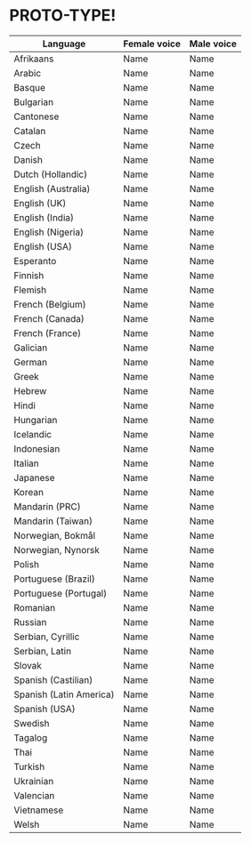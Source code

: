 # PROTO-TYPE!
| Language      | Female voice  | Male voice    |
| ------------- | ------------- | ------------- |
| Afrikaans  | Name  | Name |
| Arabic  | Name  | Name |
| Basque  | Name  | Name |
| Bulgarian  | Name  | Name |
| Cantonese  | Name  | Name |
| Catalan  | Name  | Name |
| Czech  | Name  | Name |
| Danish  | Name  | Name |
| Dutch (Hollandic)  | Name  | Name |
| English (Australia)  | Name  | Name |
| English (UK)  | Name  | Name |
| English (India)  | Name  | Name |
| English (Nigeria)  | Name  | Name |
| English (USA)  | Name  | Name |
| Esperanto  | Name  | Name |
| Finnish  | Name  | Name |
| Flemish  | Name  | Name |
| French (Belgium)  | Name  | Name |
| French (Canada)  | Name  | Name |
| French (France)  | Name  | Name |
| Galician  | Name  | Name |
| German  | Name  | Name |
| Greek  | Name  | Name |
| Hebrew  | Name  | Name |
| Hindi  | Name  | Name |
| Hungarian  | Name  | Name |
| Icelandic  | Name  | Name |
| Indonesian  | Name  | Name |
| Italian  | Name  | Name |
| Japanese  | Name  | Name |
| Korean  | Name  | Name |
| Mandarin (PRC)  | Name  | Name |
| Mandarin (Taiwan)  | Name  | Name |
| Norwegian, Bokmål  | Name  | Name |
| Norwegian, Nynorsk  | Name  | Name |
| Polish  | Name  | Name |
| Portuguese (Brazil)  | Name  | Name |
| Portuguese (Portugal)  | Name  | Name |
| Romanian  | Name  | Name |
| Russian  | Name  | Name |
| Serbian, Cyrillic  | Name  | Name |
| Serbian, Latin  | Name  | Name |
| Slovak  | Name  | Name |
| Spanish (Castilian)  | Name  | Name |
| Spanish (Latin America)  | Name  | Name |
| Spanish (USA)  | Name  | Name |
| Swedish  | Name  | Name |
| Tagalog  | Name  | Name |
| Thai  | Name  | Name |
| Turkish  | Name  | Name |
| Ukrainian  | Name  | Name |
| Valencian  | Name  | Name |
| Vietnamese  | Name  | Name |
| Welsh  | Name  | Name |
